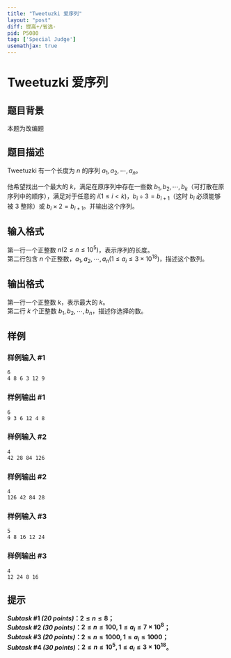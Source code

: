 ```yaml
---
title: "Tweetuzki 爱序列"
layout: "post"
diff: 提高+/省选-
pid: P5080
tag: ['Special Judge']
usemathjax: true
---
```


# Tweetuzki 爱序列
## 题目背景

本题为改编题
## 题目描述

Tweetuzki 有一个长度为 $n$ 的序列 $a_1, a_2, \cdots, a_n$。

他希望找出一个最大的 $k$，满足在原序列中存在一些数 $b_1, b_2, \cdots, b_k$（可打散在原序列中的顺序），满足对于任意的 $i(1 \le i < k)$，$b_i \div 3 = b_{i+1}$（这时 $b_i$ 必须能够被 $3$ 整除）或 $b_i \times 2 = b_{i+1}$。并输出这个序列。
## 输入格式

第一行一个正整数 $n(2 \le n \le 10^5)$，表示序列的长度。  
第二行包含 $n$ 个正整数，$a_1, a_2, \cdots, a_n(1 \le a_i \le 3 \times 10^{18})$，描述这个数列。
## 输出格式

第一行一个正整数 $k$，表示最大的 $k$。  
第二行 $k$ 个正整数 $b_1, b_2, \cdots, b_n$，描述你选择的数。
## 样例

### 样例输入 #1
```
6
4 8 6 3 12 9

```
### 样例输出 #1
```
6
9 3 6 12 4 8 

```
### 样例输入 #2
```
4
42 28 84 126

```
### 样例输出 #2
```
4
126 42 84 28 

```
### 样例输入 #3
```
5
4 8 16 12 24
```
### 样例输出 #3
```
4
12 24 8 16
```
## 提示

**_Subtask_ #1 _(20 points)_：$2 \le n \le 8$；**  
**_Subtask_ #2 _(30 points)_：$2 \le n \le 100, 1 \le a_i \le 7 \times 10^8$；**  
**_Subtask_ #3 _(20 points)_：$2 \le n \le 1000, 1 \le a_i \le 1000$；**  
**_Subtask_ #4 _(30 points)_：$2 \le n \le 10^5, 1 \le a_i \le 3 \times 10^{18}$。**
